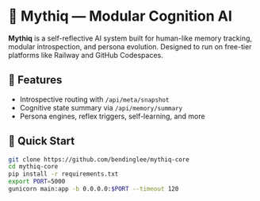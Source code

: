 # 🧠 Mythiq — Modular Cognition AI

**Mythiq** is a self-reflective AI system built for human-like memory tracking, modular introspection, and persona evolution. Designed to run on free-tier platforms like Railway and GitHub Codespaces.

## 🚀 Features
- Introspective routing with `/api/meta/snapshot`
- Cognitive state summary via `/api/memory/summary`
- Persona engines, reflex triggers, self-learning, and more

## 🧪 Quick Start
```bash
git clone https://github.com/bendinglee/mythiq-core
cd mythiq-core
pip install -r requirements.txt
export PORT=5000
gunicorn main:app -b 0.0.0.0:$PORT --timeout 120
